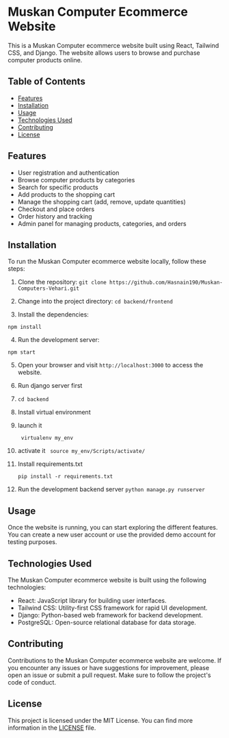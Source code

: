 # Muskan Computer Ecommerce Website

This is a Muskan Computer ecommerce website built using React, Tailwind CSS, and Django. The website allows users to browse and purchase computer products online.

## Table of Contents
- [Features](#features)
- [Installation](#installation)
- [Usage](#usage)
- [Technologies Used](#technologies-used)
- [Contributing](#contributing)
- [License](#license)

## Features

- User registration and authentication
- Browse computer products by categories
- Search for specific products
- Add products to the shopping cart
- Manage the shopping cart (add, remove, update quantities)
- Checkout and place orders
- Order history and tracking
- Admin panel for managing products, categories, and orders

## Installation

To run the Muskan Computer ecommerce website locally, follow these steps:

1. Clone the repository:
``` git clone https://github.com/Hasnain190/Muskan-Computers-Vehari.git ```


2. Change into the project directory:
``` cd backend/frontend ```

3. Install the dependencies:

``` npm install ```

4. Run the development server:

``` npm start ```

5. Open your browser and visit `http://localhost:3000` to access the website.
6. Run django server first
7. ``` cd backend ```
8. Install virtual environment
9. launch it

    ``` virtualenv my_env```
10. activate it
    ``` source my_env/Scripts/activate/```
11. Install requirements.txt

    ``` pip install -r requirements.txt ```
12. Run the development backend server
    ``` python manage.py runserver ```
    

## Usage

Once the website is running, you can start exploring the different features. You can create a new user account or use the provided demo account for testing purposes.

## Technologies Used

The Muskan Computer ecommerce website is built using the following technologies:

- React: JavaScript library for building user interfaces.
- Tailwind CSS: Utility-first CSS framework for rapid UI development.
- Django: Python-based web framework for backend development.
- PostgreSQL: Open-source relational database for data storage.

## Contributing

Contributions to the Muskan Computer ecommerce website are welcome. If you encounter any issues or have suggestions for improvement, please open an issue or submit a pull request. Make sure to follow the project's code of conduct.

## License

This project is licensed under the MIT License. You can find more information in the [LICENSE](LICENSE) file.






